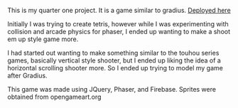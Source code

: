This is my quarter one project. It is a game similar to gradius.
[Deployed here](https://tnaicker.github.io/Quarter-One-Project/)

Initially I was trying to create tetris, however while I was experimenting with collision and arcade physics for phaser, I ended up wanting to make a shoot em up style game more.

I had started out wanting to make something similar to the touhou series games, basically vertical style shooter, but I ended up liking the idea of a horizontal scrolling shooter more. So I ended up trying to model my game after Gradius.

This game was made using JQuery, Phaser, and Firebase. Sprites were obtained from opengameart.org
